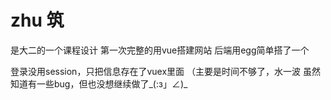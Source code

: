 # zhu 筑
是大二的一个课程设计
第一次完整的用vue搭建网站
后端用egg简单搭了一个

登录没用session，只把信息存在了vuex里面
（主要是时间不够了，水一波
虽然知道有一些bug，但也没想继续做了_(:з」∠)_
